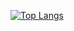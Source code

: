 [![Top Langs](https://github-readme-stats.vercel.app/api/top-langs/?username=Tiltet&layout=pie)](https://github.com/anuraghazra/github-readme-stats)
